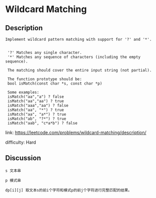 # Wildcard Matching

## Description

```
Implement wildcard pattern matching with support for '?' and '*'.
 
 
 '?' Matches any single character.
 '*' Matches any sequence of characters (including the empty sequence).
 
 The matching should cover the entire input string (not partial).
 
 The function prototype should be:
 bool isMatch(const char *s, const char *p)
 
 Some examples:
 isMatch("aa","a") ? false
 isMatch("aa","aa") ? true
 isMatch("aaa","aa") ? false
 isMatch("aa", "*") ? true
 isMatch("aa", "a*") ? true
 isMatch("ab", "?*") ? true
 isMatch("aab", "c*a*b") ? false
```

link: https://leetcode.com/problems/wildcard-matching/description/

difficulty: Hard

## Discussion

```
s 文本串

p 模式串

dp[i][j] 取文本s的前i个字符和模式p的前j个字符进行完整匹配的结果。
```